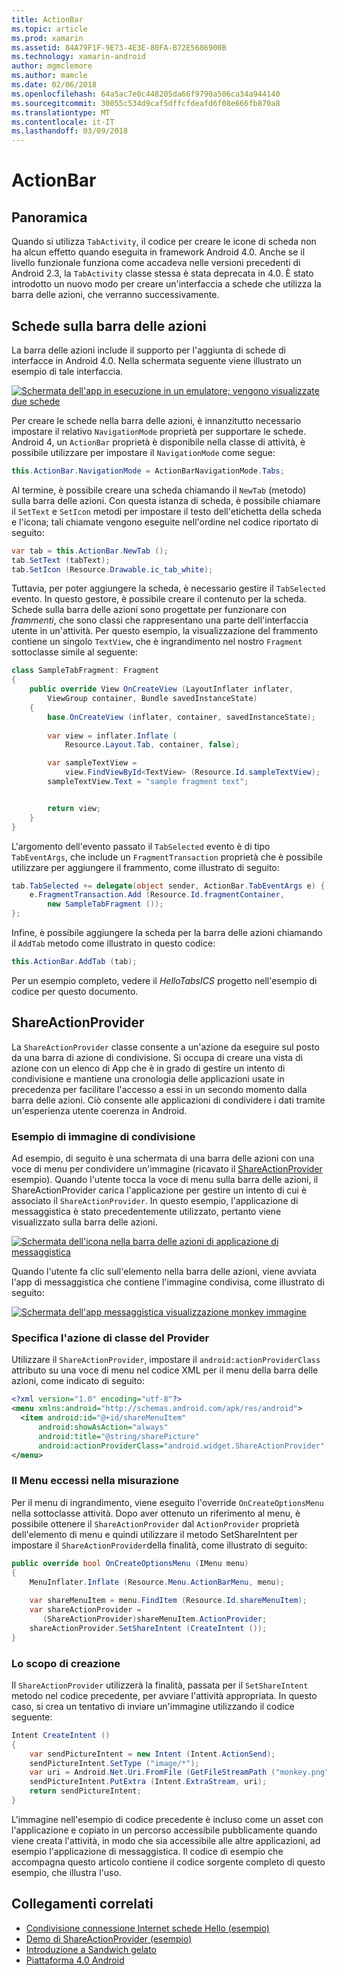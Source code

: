 ```yaml
---
title: ActionBar
ms.topic: article
ms.prod: xamarin
ms.assetid: 84A79F1F-9E73-4E3E-80FA-B72E5686900B
ms.technology: xamarin-android
author: mgmclemore
ms.author: mamcle
ms.date: 02/06/2018
ms.openlocfilehash: 64a5ac7e0c448205da66f9790a506ca34a944140
ms.sourcegitcommit: 30055c534d9caf5dffcfdeafd6f08e666fb870a8
ms.translationtype: MT
ms.contentlocale: it-IT
ms.lasthandoff: 03/09/2018
---
```

# <a name="actionbar"></a>ActionBar


## <a name="overview"></a>Panoramica

Quando si utilizza `TabActivity`, il codice per creare le icone di scheda non ha alcun effetto quando eseguita in framework Android 4.0. Anche se il livello funzionale funziona come accadeva nelle versioni precedenti di Android 2.3, la `TabActivity` classe stessa è stata deprecata in 4.0. È stato introdotto un nuovo modo per creare un'interfaccia a schede che utilizza la barra delle azioni, che verranno successivamente.


## <a name="action-bar-tabs"></a>Schede sulla barra delle azioni

La barra delle azioni include il supporto per l'aggiunta di schede di interfacce in Android 4.0.
Nella schermata seguente viene illustrato un esempio di tale interfaccia.

[![Schermata dell'app in esecuzione in un emulatore; vengono visualizzate due schede](action-bar-images/25-actionbartabs.png)](action-bar-images/25-actionbartabs.png#lightbox)

Per creare le schede nella barra delle azioni, è innanzitutto necessario impostare il relativo `NavigationMode` proprietà per supportare le schede. Android 4, un `ActionBar` proprietà è disponibile nella classe di attività, è possibile utilizzare per impostare il `NavigationMode` come segue:

```csharp
this.ActionBar.NavigationMode = ActionBarNavigationMode.Tabs;
```

Al termine, è possibile creare una scheda chiamando il `NewTab` (metodo) sulla barra delle azioni. Con questa istanza di scheda, è possibile chiamare il `SetText` e `SetIcon` metodi per impostare il testo dell'etichetta della scheda e l'icona; tali chiamate vengono eseguite nell'ordine nel codice riportato di seguito:

```csharp
var tab = this.ActionBar.NewTab ();
tab.SetText (tabText);
tab.SetIcon (Resource.Drawable.ic_tab_white);
```

Tuttavia, per poter aggiungere la scheda, è necessario gestire il `TabSelected` evento. In questo gestore, è possibile creare il contenuto per la scheda. Schede sulla barra delle azioni sono progettate per funzionare con *frammenti*, che sono classi che rappresentano una parte dell'interfaccia utente in un'attività. Per questo esempio, la visualizzazione del frammento contiene un singolo `TextView`, che è ingrandimento nel nostro `Fragment` sottoclasse simile al seguente:

```csharp
class SampleTabFragment: Fragment
{           
    public override View OnCreateView (LayoutInflater inflater,
        ViewGroup container, Bundle savedInstanceState)
    {
        base.OnCreateView (inflater, container, savedInstanceState);
       
        var view = inflater.Inflate (
            Resource.Layout.Tab, container, false);

        var sampleTextView =
            view.FindViewById<TextView> (Resource.Id.sampleTextView);            
        sampleTextView.Text = "sample fragment text";


        return view;
    }
}
```

L'argomento dell'evento passato il `TabSelected` evento è di tipo `TabEventArgs`, che include un `FragmentTransaction` proprietà che è possibile utilizzare per aggiungere il frammento, come illustrato di seguito:

```csharp
tab.TabSelected += delegate(object sender, ActionBar.TabEventArgs e) {             
    e.FragmentTransaction.Add (Resource.Id.fragmentContainer,
        new SampleTabFragment ());
};
```

Infine, è possibile aggiungere la scheda per la barra delle azioni chiamando il `AddTab` metodo come illustrato in questo codice:

```csharp
this.ActionBar.AddTab (tab);
```

Per un esempio completo, vedere il *HelloTabsICS* progetto nell'esempio di codice per questo documento.


## <a name="shareactionprovider"></a>ShareActionProvider

La `ShareActionProvider` classe consente a un'azione da eseguire sul posto da una barra di azione di condivisione. Si occupa di creare una vista di azione con un elenco di App che è in grado di gestire un intento di condivisione e mantiene una cronologia delle applicazioni usate in precedenza per facilitare l'accesso a essi in un secondo momento dalla barra delle azioni. Ciò consente alle applicazioni di condividere i dati tramite un'esperienza utente coerenza in Android.


### <a name="image-sharing-example"></a>Esempio di immagine di condivisione

Ad esempio, di seguito è una schermata di una barra delle azioni con una voce di menu per condividere un'immagine (ricavato il [ShareActionProvider](https://developer.xamarin.com/samples/monodroid/ShareActionProviderDemo/) esempio). Quando l'utente tocca la voce di menu sulla barra delle azioni, il ShareActionProvider carica l'applicazione per gestire un intento di cui è associato il `ShareActionProvider`. In questo esempio, l'applicazione di messaggistica è stato precedentemente utilizzato, pertanto viene visualizzato sulla barra delle azioni.

[![Schermata dell'icona nella barra delle azioni di applicazione di messaggistica](action-bar-images/09-shareactionprovider.png)](action-bar-images/09-shareactionprovider.png#lightbox)


Quando l'utente fa clic sull'elemento nella barra delle azioni, viene avviata l'app di messaggistica che contiene l'immagine condivisa, come illustrato di seguito:

[![Schermata dell'app messaggistica visualizzazione monkey immagine](action-bar-images/10-messagewithimage.png)](action-bar-images/10-messagewithimage.png#lightbox)


### <a name="specifying-the-action-provider-class"></a>Specifica l'azione di classe del Provider

Utilizzare il `ShareActionProvider`, impostare il `android:actionProviderClass` attributo su una voce di menu nel codice XML per il menu della barra delle azioni, come indicato di seguito:

```xml
<?xml version="1.0" encoding="utf-8"?>
<menu xmlns:android="http://schemas.android.com/apk/res/android">
  <item android:id="@+id/shareMenuItem"
      android:showAsAction="always"
      android:title="@string/sharePicture"
      android:actionProviderClass="android.widget.ShareActionProvider" />
</menu>
```


### <a name="inflating-the-menu"></a>Il Menu eccessi nella misurazione

Per il menu di ingrandimento, viene eseguito l'override `OnCreateOptionsMenu` nella sottoclasse attività. Dopo aver ottenuto un riferimento al menu, è possibile ottenere il `ShareActionProvider` dal `ActionProvider` proprietà dell'elemento di menu e quindi utilizzare il metodo SetShareIntent per impostare il `ShareActionProvider`della finalità, come illustrato di seguito:

```csharp
public override bool OnCreateOptionsMenu (IMenu menu)
{
    MenuInflater.Inflate (Resource.Menu.ActionBarMenu, menu);       
           
    var shareMenuItem = menu.FindItem (Resource.Id.shareMenuItem);           
    var shareActionProvider =
       (ShareActionProvider)shareMenuItem.ActionProvider;
    shareActionProvider.SetShareIntent (CreateIntent ());
}
```


### <a name="creating-the-intent"></a>Lo scopo di creazione

Il `ShareActionProvider` utilizzerà la finalità, passata per il `SetShareIntent` metodo nel codice precedente, per avviare l'attività appropriata. In questo caso, si crea un tentativo di inviare un'immagine utilizzando il codice seguente:

```csharp
Intent CreateIntent ()
{  
    var sendPictureIntent = new Intent (Intent.ActionSend);
    sendPictureIntent.SetType ("image/*");
    var uri = Android.Net.Uri.FromFile (GetFileStreamPath ("monkey.png"));          
    sendPictureIntent.PutExtra (Intent.ExtraStream, uri);
    return sendPictureIntent;
}
```

L'immagine nell'esempio di codice precedente è incluso come un asset con l'applicazione e copiato in un percorso accessibile pubblicamente quando viene creata l'attività, in modo che sia accessibile alle altre applicazioni, ad esempio l'applicazione di messaggistica. Il codice di esempio che accompagna questo articolo contiene il codice sorgente completo di questo esempio, che illustra l'uso.



## <a name="related-links"></a>Collegamenti correlati

- [Condivisione connessione Internet schede Hello (esempio)](https://developer.xamarin.com/samples/HelloTabsICS/)
- [Demo di ShareActionProvider (esempio)](https://developer.xamarin.com/samples/monodroid/ShareActionProviderDemo/)
- [Introduzione a Sandwich gelato](http://www.android.com/about/ice-cream-sandwich/)
- [Piattaforma 4.0 Android](http://developer.android.com/sdk/android-4.0.html)
